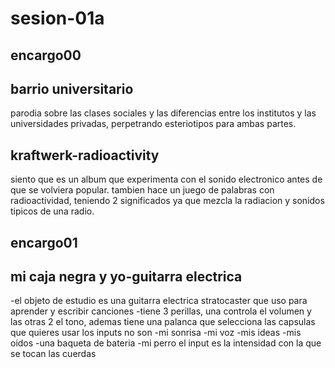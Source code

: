 # sesion-01a

## encargo00
## barrio universitario
parodia sobre las clases sociales y las diferencias entre los institutos y las universidades privadas, perpetrando esteriotipos para ambas partes.

## kraftwerk-radioactivity
siento que es un album que experimenta con el sonido electronico antes de que se volviera popular. tambien hace un juego de palabras con radioactividad, teniendo 2 significados ya que mezcla la radiacion y sonidos tipicos de una radio.

## encargo01
## mi caja negra y yo-guitarra electrica

-el objeto de estudio es una guitarra electrica stratocaster que uso para aprender y escribir canciones
-tiene 3 perillas, una controla el volumen y las otras 2 el tono, ademas tiene una palanca que selecciona las capsulas que quieres usar
los inputs no son
-mi sonrisa
-mi voz
-mis ideas
-mis oidos
-una baqueta de bateria
-mi perro
el input es la intensidad con la que se tocan las cuerdas

